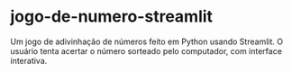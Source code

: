 # jogo-de-numero-streamlit
Um jogo de adivinhação de números feito em Python usando Streamlit. O usuário tenta acertar o número sorteado pelo computador, com interface interativa.
